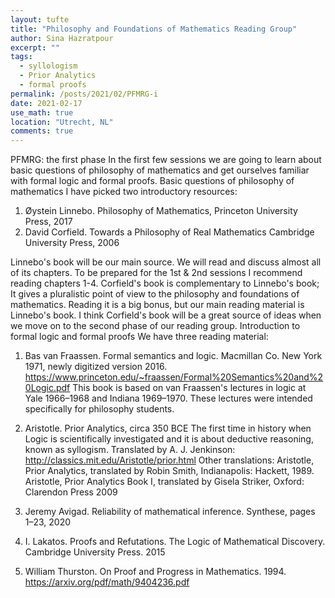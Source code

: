 ```yaml
---
layout: tufte
title: "Philosophy and Foundations of Mathematics Reading Group"
author: Sina Hazratpour
excerpt: ""
tags: 
  - syllologism
  - Prior Analytics
  - formal proofs
permalink: /posts/2021/02/PFMRG-i
date: 2021-02-17
use_math: true
location: "Utrecht, NL"
comments: true
---
```


PFMRG: the first phase
In the first few sessions we are going to learn about basic questions of philosophy of mathematics and get ourselves familiar with formal logic and formal proofs.
Basic questions of philosophy of mathematics
I have picked two introductory resources:
1. Øystein Linnebo. Philosophy of Mathematics, Princeton University Press, 2017
2. David Corfield. Towards a Philosophy of Real Mathematics Cambridge University Press, 2006

Linnebo's book will be our main source. We will read and discuss almost all of its chapters. To be prepared for the 1st & 2nd sessions I recommend reading chapters 1-4.
Corfield's book is complementary to Linnebo's book; It gives a pluralistic point of view to the philosophy and foundations of mathematics. Reading it is a big bonus, but our main reading material is Linnebo's book. I think Corfield's book will be a great source of ideas when we move on to the second phase of our reading group.
Introduction to formal logic and formal proofs
We have three reading material:
1. Bas van Fraassen. Formal semantics and logic. Macmillan Co. New York 1971, newly digitized version 2016. https://www.princeton.edu/~fraassen/Formal%20Semantics%20and%20Logic.pdf
This book is based on van Fraassen's lectures in logic at Yale 1966–1968 and Indiana 1969–1970. These lectures were intended specifically for philosophy students.

2. Aristotle. Prior Analytics, circa 350 BCE
The first time in history when Logic is scientifically investigated and it is about deductive reasoning, known as syllogism.
Translated by A. J. Jenkinson: http://classics.mit.edu/Aristotle/prior.html
Other translations:
Aristotle, Prior Analytics, translated by Robin Smith, Indianapolis: Hackett, 1989.
Aristotle, Prior Analytics Book I, translated by Gisela Striker, Oxford: Clarendon Press 2009

3. Jeremy Avigad. Reliability of mathematical inference. Synthese, pages 1–23, 2020
4. I. Lakatos. Proofs and Refutations. The Logic of Mathematical Discovery. Cambridge University Press. 2015
5. William Thurston. On Proof and Progress in Mathematics. 1994. https://arxiv.org/pdf/math/9404236.pdf